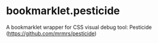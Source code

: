 bookmarklet.pesticide
=====================

A bookmarklet wrapper for CSS visual debug tool: Pesticide (https://github.com/mrmrs/pesticide)
